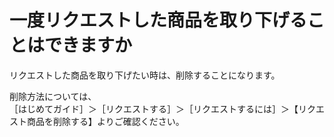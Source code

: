 # 一度リクエストした商品を取り下げることはできますか

リクエストした商品を取り下げたい時は、削除することになります。

削除方法については、  
［はじめてガイド］＞［リクエストする］＞［リクエストするには］＞【リクエスト商品を削除する】よりご確認ください。